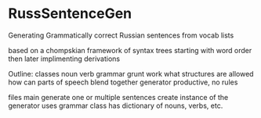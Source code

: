 # RussSentenceGen
Generating Grammatically correct Russian sentences from vocab lists

based on a chompskian framework of syntax trees
starting with word order then later implimenting derivations

Outline:
classes
    noun
    verb
    grammar
        grunt work
        what structures are allowed
        how can parts of speech blend together
    generator
        productive, no rules

files
    main
        generate one or multiple sentences
        create instance of the generator
            uses grammar class
            has dictionary of nouns, verbs, etc.
        